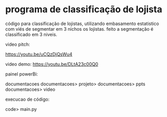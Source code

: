 # programa de classificação de lojista

código para classificação de lojistas, utilizando embasamento estatistico com viés de segmentar em 3 nichos os lojistas.
feito a segmentação é classificado em 3 niveis.

video pitch:

https://youtu.be/uCQzDjQsWu4

video demo:
https://youtu.be/DLtA23c00Q0

painel powerBi:

documentacoes
documentacoes> projeto>
documentacoes> ppts
documentacoes> video

execucao de código:

code> main.py


